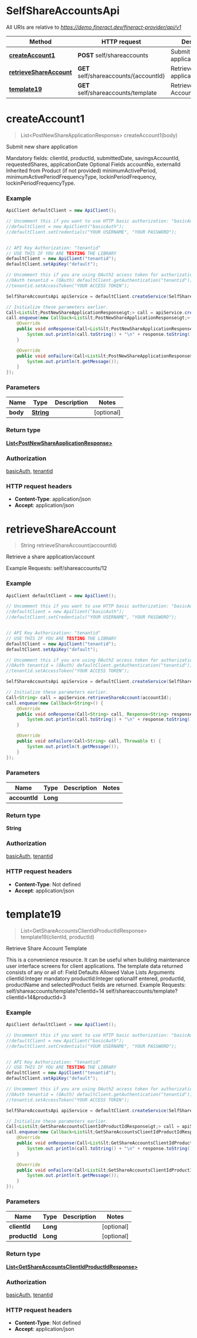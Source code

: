 # SelfShareAccountsApi

All URIs are relative to *https://demo.fineract.dev/fineract-provider/api/v1*

Method | HTTP request | Description
------------- | ------------- | -------------
[**createAccount1**](SelfShareAccountsApi.md#createAccount1) | **POST** self/shareaccounts | Submit new share application
[**retrieveShareAccount**](SelfShareAccountsApi.md#retrieveShareAccount) | **GET** self/shareaccounts/{accountId} | Retrieve a share application/account
[**template19**](SelfShareAccountsApi.md#template19) | **GET** self/shareaccounts/template | Retrieve Share Account Template

<a name="createAccount1"></a>
# **createAccount1**
> List&lt;PostNewShareApplicationResponse&gt; createAccount1(body)

Submit new share application

Mandatory fields:  clientId, productId, submittedDate, savingsAccountId, requestedShares, applicationDate   Optional Fields  accountNo, externalId   Inherited from Product (if not provided)  minimumActivePeriod, minimumActivePeriodFrequencyType, lockinPeriodFrequency, lockinPeriodFrequencyType.

### Example
```java
ApiClient defaultClient = new ApiClient();

// Uncomment this if you want to use HTTP basic authorization: "basicAuth"
//defaultClient = new ApiClient("basicAuth");
//defaultClient.setCredentials("YOUR USERNAME", "YOUR PASSWORD");


// API Key Authorization: "tenantid"
// USE THIS IF YOU ARE TESTING THE LIBRARY
defaultClient = new ApiClient("tenantid");
defaultClient.setApiKey("default");

// Uncomment this if you are using OAuth2 access token for authorization: "tenantid"
//OAuth tenantid = (OAuth) defaultClient.getAuthentication("tenantid");
//tenantid.setAccessToken("YOUR ACCESS TOKEN");

SelfShareAccountsApi apiService = defaultClient.createService(SelfShareAccountsApi.class);

// Initialize these parameters earlier.
Call<List&lt;PostNewShareApplicationResponse&gt;> call = apiService.createAccount1(body);
call.enqueue(new Callback<List&lt;PostNewShareApplicationResponse&gt;>() {
    @Override
    public void onResponse(Call<List&lt;PostNewShareApplicationResponse&gt;> call, Response<List&lt;PostNewShareApplicationResponse&gt;> response) {
        System.out.println(call.toString() + "\n" + response.toString());
    }

    @Override
    public void onFailure(Call<List&lt;PostNewShareApplicationResponse&gt;> call, Throwable t) {
        System.out.println(t.getMessage());
    }
});

```

### Parameters

Name | Type | Description  | Notes
------------- | ------------- | ------------- | -------------
 **body** | [**String**](String.md)|  | [optional]

### Return type

[**List&lt;PostNewShareApplicationResponse&gt;**](PostNewShareApplicationResponse.md)

### Authorization

[basicAuth](../README.md#basicAuth), [tenantid](../README.md#tenantid)

### HTTP request headers

 - **Content-Type**: application/json
 - **Accept**: application/json

<a name="retrieveShareAccount"></a>
# **retrieveShareAccount**
> String retrieveShareAccount(accountId)

Retrieve a share application/account

   Example Requests:  self/shareaccounts/12 

### Example
```java
ApiClient defaultClient = new ApiClient();

// Uncomment this if you want to use HTTP basic authorization: "basicAuth"
//defaultClient = new ApiClient("basicAuth");
//defaultClient.setCredentials("YOUR USERNAME", "YOUR PASSWORD");


// API Key Authorization: "tenantid"
// USE THIS IF YOU ARE TESTING THE LIBRARY
defaultClient = new ApiClient("tenantid");
defaultClient.setApiKey("default");

// Uncomment this if you are using OAuth2 access token for authorization: "tenantid"
//OAuth tenantid = (OAuth) defaultClient.getAuthentication("tenantid");
//tenantid.setAccessToken("YOUR ACCESS TOKEN");

SelfShareAccountsApi apiService = defaultClient.createService(SelfShareAccountsApi.class);

// Initialize these parameters earlier.
Call<String> call = apiService.retrieveShareAccount(accountId);
call.enqueue(new Callback<String>() {
    @Override
    public void onResponse(Call<String> call, Response<String> response) {
        System.out.println(call.toString() + "\n" + response.toString());
    }

    @Override
    public void onFailure(Call<String> call, Throwable t) {
        System.out.println(t.getMessage());
    }
});

```

### Parameters

Name | Type | Description  | Notes
------------- | ------------- | ------------- | -------------
 **accountId** | **Long**|  |

### Return type

**String**

### Authorization

[basicAuth](../README.md#basicAuth), [tenantid](../README.md#tenantid)

### HTTP request headers

 - **Content-Type**: Not defined
 - **Accept**: application/json

<a name="template19"></a>
# **template19**
> List&lt;GetShareAccountsClientIdProductIdResponse&gt; template19(clientId, productId)

Retrieve Share Account Template

This is a convenience resource. It can be useful when building maintenance user interface screens for client applications. The template data returned consists of any or all of: Field Defaults  Allowed Value Lists   Arguments  clientId:Integer mandatory productId:Integer optionalIf entered, productId, productName and selectedProduct fields are returned. Example Requests:  self/shareaccounts/template?clientId&#x3D;14  self/shareaccounts/template?clientId&#x3D;14&amp;productId&#x3D;3 

### Example
```java
ApiClient defaultClient = new ApiClient();

// Uncomment this if you want to use HTTP basic authorization: "basicAuth"
//defaultClient = new ApiClient("basicAuth");
//defaultClient.setCredentials("YOUR USERNAME", "YOUR PASSWORD");


// API Key Authorization: "tenantid"
// USE THIS IF YOU ARE TESTING THE LIBRARY
defaultClient = new ApiClient("tenantid");
defaultClient.setApiKey("default");

// Uncomment this if you are using OAuth2 access token for authorization: "tenantid"
//OAuth tenantid = (OAuth) defaultClient.getAuthentication("tenantid");
//tenantid.setAccessToken("YOUR ACCESS TOKEN");

SelfShareAccountsApi apiService = defaultClient.createService(SelfShareAccountsApi.class);

// Initialize these parameters earlier.
Call<List&lt;GetShareAccountsClientIdProductIdResponse&gt;> call = apiService.template19(clientId, productId);
call.enqueue(new Callback<List&lt;GetShareAccountsClientIdProductIdResponse&gt;>() {
    @Override
    public void onResponse(Call<List&lt;GetShareAccountsClientIdProductIdResponse&gt;> call, Response<List&lt;GetShareAccountsClientIdProductIdResponse&gt;> response) {
        System.out.println(call.toString() + "\n" + response.toString());
    }

    @Override
    public void onFailure(Call<List&lt;GetShareAccountsClientIdProductIdResponse&gt;> call, Throwable t) {
        System.out.println(t.getMessage());
    }
});

```

### Parameters

Name | Type | Description  | Notes
------------- | ------------- | ------------- | -------------
 **clientId** | **Long**|  | [optional]
 **productId** | **Long**|  | [optional]

### Return type

[**List&lt;GetShareAccountsClientIdProductIdResponse&gt;**](GetShareAccountsClientIdProductIdResponse.md)

### Authorization

[basicAuth](../README.md#basicAuth), [tenantid](../README.md#tenantid)

### HTTP request headers

 - **Content-Type**: Not defined
 - **Accept**: application/json

